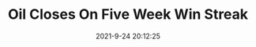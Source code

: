 ---
"title": "Oil Closes On Five Week Win Streak"
"date": "2021-9-24 20:12:25"
"feed_name": "RIGZONE"
"feed_website": "http://www.rigzone.com/"
"feed_rss": "http://www.rigzone.com/news/rss/rigzone_latest.aspx"
"link": "https://www.rigzone.com/news/wire/oil_closes_on_five_week_win_streak-24-sep-2021-166534-article/?rss=true"
"file": "_posts/2021-1-1-4bb6b9c744bdd37e570bc66733aa3c1316490788.md"
"accident": "0"
"drilling": "0"
"dead": "0"
"injured": "0"
"where": "unknown site"
"place": "unknown place"
---